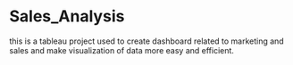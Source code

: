 # Sales_Analysis
this is a tableau project used to create dashboard related to marketing and sales and make visualization of data more easy and efficient.
